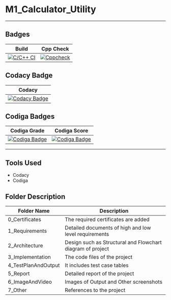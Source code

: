 # M1_Calculator_Utility
-----------------------------------------------------------------------------------------------------------------------------------------------------------------------------------

Badges
-----------------------------------------------------------------------------------------------------------------------------------------------------------------------------------

| Build | Cpp Check | 
|-------|-----------|
| [![C/C++ CI](https://github.com/AmolKulkarni00/M1_Calculator_Utility/actions/workflows/c-cpp.yml/badge.svg)](https://github.com/AmolKulkarni00/M1_Calculator_Utility/actions/workflows/c-cpp.yml) | [![Cppcheck](https://github.com/AmolKulkarni00/M1_Calculator_Utility/actions/workflows/static.yml/badge.svg)](https://github.com/AmolKulkarni00/M1_Calculator_Utility/actions/workflows/static.yml) | 

Codacy Badge
-----------------------------------------------------------------------------------------------------------------------------------------------------------------------------------

| Codacy |
|--------|
| [![Codacy Badge](https://app.codacy.com/project/badge/Grade/46001cfbe44e4c29a9c9c21e15ea3bad)](https://www.codacy.com/gh/AmolKulkarni00/M1_Calculator_Utility/dashboard?utm_source=github.com&amp;utm_medium=referral&amp;utm_content=AmolKulkarni00/M1_Calculator_Utility&amp;utm_campaign=Badge_Grade) |

Codiga Badges
-----------------------------------------------------------------------------------------------------------------------------------------------------------------------------------

| Codiga Grade | Codiga Score | 
|--------------|--------------|
| [![Codiga Badge](https://api.codiga.io/project/31063/status/svg)](https://app.codiga.io/public/project/31063/M1_Calculator_Utility/dashboard) | [![Codiga Badge](https://api.codiga.io/project/31063/score/svg)](https://app.codiga.io/public/user/github/AmolKulkarni00) | 

----------------------------------------------------------------------------------------------------------------------------------------------------------------------------------- 

Tools Used
----------------------------------------------------------------------------------------------------------------------------------------------------------------------------------- 

* Codacy
* Codiga

Folder Description
-----------------------------------------------------------------------------------------------------------------------------------------------------------------------------------

| Folder Name | Description |
|-------------|-------------| 
| 0_Certificates | The required certificates are added | 
| 1_Requirements | Detailed documents of high and low level requirements |
| 2_Architecture | Design such as Structural and Flowchart diagram of project |
| 3_Implementation | The code files of the project |
| 4_TestPlanAndOutput | It includes test case tables |
| 5_Report | Detailed report of the project |
| 6_ImageAndVideo | Images of Output and Other screenshots |
| 7_Other | References to the project | 





